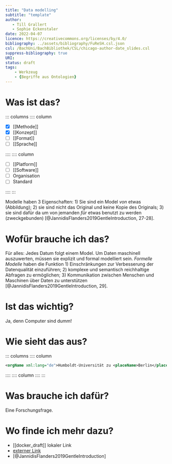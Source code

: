 ```yaml
---
title: "Data modelling"
subtitle: "template"
author: 
   - Till Grallert
   - Sophie Eckenstaler
date: 2022-04-07 
licence: https://creativecommons.org/licenses/by/4.0/
bibliography: ../assets/bibliography/FuReSH.csl.json
csl: /BachUni/BachBibliothek/CSL/chicago-author-date_slides.csl
suppress-bibliography: true
URI:
status: draft
tags:
    - Werkzeug
    - {Begriffe aus Ontologien}
---
```


# Was ist das?

::: columns
:::: column

- [x] [[Methode]] 
- [x] [[Konzept]]
- [ ] [[Format]] 
- [ ] [[Sprache]]

::::
:::: column

- [ ] [[Platform]]
- [ ] [[Software]]
- [ ] Organisation
- [ ] Standard

::::
:::

<!-- kurze Beschreibung? -->
Modelle haben 3 Eigenschaften: 1) Sie sind ein Model *von* etwas (Abbildung); 2) sie sind nicht das Original und keine Kopie des Originals; 3) sie sind dafür da um von jemanden *für* etwas benutzt zu werden (zweckgebunden) [@JannidisFlanders2019GentleIntroduction, 27-28]. 
   
# Wofür brauche ich das?

Für alles: Jedes Datum folgt einem Model. Um Daten maschinell auszuwerten, müssen sie explizit und formal modelliert sein. *Formelle Modelle* haben die Funktion 1) Einschränkungen zur Verbesserung der Datenqualität einzuführen; 2) komplexe und semantisch reichhaltige Abfragen zu ermöglichen; 3) Kommunikation zwischen Menschen und Maschinen über Daten zu unterstützen [@JannidisFlanders2019GentleIntroduction, 29].

# Ist das wichtig?

Ja, denn Computer sind dumm!
 
# Wie sieht das aus?

<!-- modellierte Daten -->
::: columns
:::: column

```xml
<orgName xml:lang="de">Humboldt-Universität zu <placeName>Berlin</placeName></orgName>
```

::::
:::: column
::::
:::

# Was brauche ich dafür?

Eine Forschungsfrage.

# Wo finde ich mehr dazu?
   
   - [[docker_draft]] lokaler Link
   - [externer Link](docker_draft.md) 
   - [@JannidisFlanders2019GentleIntroduction]